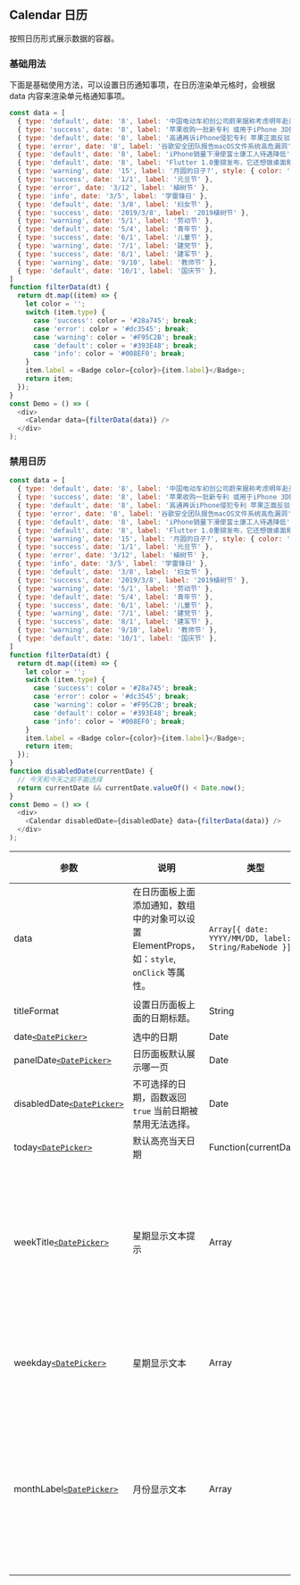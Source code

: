 Calendar 日历
---

按照日历形式展示数据的容器。

### 基础用法

下面是基础使用方法，可以设置日历通知事项，在日历渲染单元格时，会根据 data 内容来渲染单元格通知事项。

<!--DemoStart,bgWhite-->
```js
const data = [
  { type: 'default', date: '8', label: '中国电动车初创公司蔚来据称考虑明年赴美上市。' },
  { type: 'success', date: '8', label: '苹果收购一批新专利 或用于iPhone 3D摄像头' },
  { type: 'default', date: '8', label: '高通再诉iPhone侵犯专利 苹果正面反驳' },
  { type: 'error', date: '8', label: '谷歌安全团队报告macOS文件系统高危漏洞' },
  { type: 'default', date: '8', label: 'iPhone销量下滑使富士康工人待遇降低' },
  { type: 'default', date: '8', label: 'Flutter 1.0重磅发布，它还想做桌面和Web开发' },
  { type: 'warning', date: '15', label: '月圆的日子?', style: { color: 'red' } },
  { type: 'success', date: '1/1', label: '元旦节' },
  { type: 'error', date: '3/12', label: '植树节' },
  { type: 'info', date: '3/5', label: '学雷锋日' },
  { type: 'default', date: '3/8', label: '妇女节' },
  { type: 'success', date: '2019/3/8', label: '2019植树节' },
  { type: 'warning', date: '5/1', label: '劳动节' },
  { type: 'default', date: '5/4', label: '青年节' },
  { type: 'success', date: '6/1', label: '儿童节' },
  { type: 'warning', date: '7/1', label: '建党节' },
  { type: 'success', date: '8/1', label: '建军节' },
  { type: 'warning', date: '9/10', label: '教师节' },
  { type: 'default', date: '10/1', label: '国庆节' },
]
function filterData(dt) {
  return dt.map((item) => {
    let color = '';
    switch (item.type) {
      case 'success': color = '#28a745'; break;
      case 'error': color = '#dc3545'; break;
      case 'warning': color = '#F95C2B'; break;
      case 'default': color = '#393E48'; break;
      case 'info': color = '#008EF0'; break;
    }
    item.label = <Badge color={color}>{item.label}</Badge>;
    return item;
  });
}
const Demo = () => (
  <div>
    <Calendar data={filterData(data)} />
  </div>
);
```
<!--End-->


### 禁用日历

<!--DemoStart,bgWhite-->
```js
const data = [
  { type: 'default', date: '8', label: '中国电动车初创公司蔚来据称考虑明年赴美上市。' },
  { type: 'success', date: '8', label: '苹果收购一批新专利 或用于iPhone 3D摄像头' },
  { type: 'default', date: '8', label: '高通再诉iPhone侵犯专利 苹果正面反驳' },
  { type: 'error', date: '8', label: '谷歌安全团队报告macOS文件系统高危漏洞' },
  { type: 'default', date: '8', label: 'iPhone销量下滑使富士康工人待遇降低' },
  { type: 'default', date: '8', label: 'Flutter 1.0重磅发布，它还想做桌面和Web开发' },
  { type: 'warning', date: '15', label: '月圆的日子?', style: { color: 'red' } },
  { type: 'success', date: '1/1', label: '元旦节' },
  { type: 'error', date: '3/12', label: '植树节' },
  { type: 'info', date: '3/5', label: '学雷锋日' },
  { type: 'default', date: '3/8', label: '妇女节' },
  { type: 'success', date: '2019/3/8', label: '2019植树节' },
  { type: 'warning', date: '5/1', label: '劳动节' },
  { type: 'default', date: '5/4', label: '青年节' },
  { type: 'success', date: '6/1', label: '儿童节' },
  { type: 'warning', date: '7/1', label: '建党节' },
  { type: 'success', date: '8/1', label: '建军节' },
  { type: 'warning', date: '9/10', label: '教师节' },
  { type: 'default', date: '10/1', label: '国庆节' },
]
function filterData(dt) {
  return dt.map((item) => {
    let color = '';
    switch (item.type) {
      case 'success': color = '#28a745'; break;
      case 'error': color = '#dc3545'; break;
      case 'warning': color = '#F95C2B'; break;
      case 'default': color = '#393E48'; break;
      case 'info': color = '#008EF0'; break;
    }
    item.label = <Badge color={color}>{item.label}</Badge>;
    return item;
  });
}
function disabledDate(currentDate) {
  // 今天和今天之前不能选择
  return currentDate && currentDate.valueOf() < Date.now();
}
const Demo = () => (
  <div>
    <Calendar disabledDate={disabledDate} data={filterData(data)} />
  </div>
);
```
<!--End-->

| 参数 | 说明 | 类型 | 默认值 |
|--------- |-------- |--------- |-------- |
| data | 在日历面板上面添加通知，数组中的对象可以设置 ElementProps，如：`style`, `onClick` 等属性。 | `Array[{ date: YYYY/MM/DD, label: String/RabeNode }]` | - |
| titleFormat | 设置日历面板上面的日期标题。 | String | `YYYY年MM月` |
| date[`<DatePicker>`](#/components/date-picker) | 选中的日期 | Date | - |
| panelDate[`<DatePicker>`](#/components/date-picker) | 日历面板默认展示哪一页 | Date | `new Date` |
| disabledDate[`<DatePicker>`](#/components/date-picker) | 不可选择的日期，函数返回 `true` 当前日期被禁用无法选择。 | Date | `new Date` |
| today[`<DatePicker>`](#/components/date-picker) | 默认高亮当天日期 | Function(currentDate) | - |
| weekTitle[`<DatePicker>`](#/components/date-picker) | 星期显示文本提示 | Array | \[`星期天`, `星期一`, `星期二`, `星期三`, `星期四`, `星期五`, `星期六`\] |
| weekday[`<DatePicker>`](#/components/date-picker) | 星期显示文本 | Array | \[`日`, `一`, `二`, `三`, `四`, `五`, `六`\] |
| monthLabel[`<DatePicker>`](#/components/date-picker) | 月份显示文本 | Array | \[`一月`, `二月`, `三月`, `四月`, `五月`, `六月`, `七月`, `八月`, `九月`, `十月`, `十一月`, `十二月`\] |